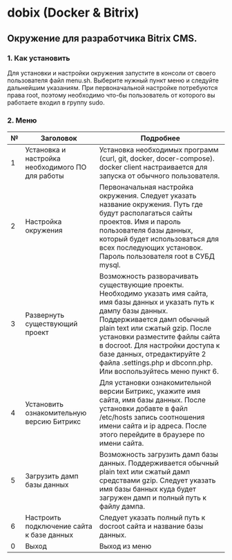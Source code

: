 
# dobix (Docker & Bitrix)
## Окружение для разработчика Bitrix CMS.

### 1. Как установить
Для установки и настройки окружения запустите в консоли от своего пользователя файл menu.sh. 
Выберите нужный пункт меню и следуйте дальнейшим указаниям. При первоначальной настройке потребуются права root,
поэтому необходимо что-бы пользователь от которого вы работаете входил в группу sudo.

### 2. Меню
|№| Заголовок| Подробнее |
|-|----------|-----------|
|1|Установка и настройка необходимого ПО для работы| Установка необходимых программ (curl, git, docker, docer-compose). docker client настраивается для запуска от обычного пользователя.| 
|2|Настройка окружения|Первоначальная настройка окружения. Следует указать название окружения. Путь где будут располагаться сайты проектов. Имя и пароль пользователя базы данных, который будет использоваться для всех последующих установок. Пароль пользователя root в СУБД mysql.|
|3|Развернуть существующий проект|Возможность разворачивать существующие проекты. Необходимо указать имя сайта, имя базы данных и указать путь к дампу базы данных. Поддерживается дамп обычный plain text или сжатый gzip. После установки разместите файлы сайта в docroot. Для настройки доступа к базе данных, отредактируйте 2 файла .settings.php и dbconn.php. Или воспользуйтесь меню пункт 6.|
|4|Установить ознакомительную версию Битрикс|Для установки ознакомительной версии Битрикс, укажите имя сайта, имя базы данных. После установки добавте в файл /etc/hosts запись соотношения имени сайта и ip адреса. После этого перейдите в браузере по имени сайта.|
|5|Загрузить дамп базы данных|Возможность загрузить дамп базы данных. Поддерживается обычный plain text или сжатый дамп средствами gzip. Следует указать имя базы банных куда будет загружен дамп и полный путь к файлу дампа.|
|6|Настроить подключение сайта к базе данных|Следует указать полный путь к docroot сайта и название базы данных.|
|0|Выход|Выход из меню|

